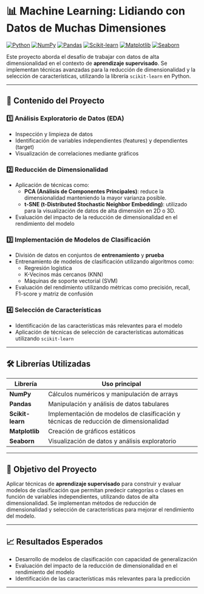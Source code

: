 # 📊 Machine Learning: Lidiando con Datos de Muchas Dimensiones

[![Python](https://img.shields.io/badge/Python-3670A0?style=flat&logo=python&logoColor=ffdd54)](https://www.python.org/)
[![NumPy](https://img.shields.io/badge/NumPy-013243?style=flat&logo=numpy&logoColor=white)](https://numpy.org/)
[![Pandas](https://img.shields.io/badge/Pandas-150458?style=flat&logo=pandas&logoColor=white)](https://pandas.pydata.org/)
[![Scikit-learn](https://img.shields.io/badge/Scikit--learn-F7931E?style=flat&logo=scikit-learn&logoColor=white)](https://scikit-learn.org/)
[![Matplotlib](https://img.shields.io/badge/Matplotlib-11557c?style=flat&logo=matplotlib&logoColor=white)](https://matplotlib.org/)
[![Seaborn](https://img.shields.io/badge/Seaborn-0099CC?style=flat&logo=seaborn&logoColor=white)](https://seaborn.pydata.org/)

Este proyecto aborda el desafío de trabajar con datos de alta dimensionalidad en el contexto de **aprendizaje supervisado**. Se implementan técnicas avanzadas para la reducción de dimensionalidad y la selección de características, utilizando la librería `scikit-learn` en Python.

---

## 🧠 Contenido del Proyecto

### 1️⃣ Análisis Exploratorio de Datos (EDA)
- Inspección y limpieza de datos
- Identificación de variables independientes (features) y dependientes (target)
- Visualización de correlaciones mediante gráficos

### 2️⃣ Reducción de Dimensionalidad
- Aplicación de técnicas como:
  - **PCA (Análisis de Componentes Principales)**: reduce la dimensionalidad manteniendo la mayor varianza posible.
  - **t-SNE (t-Distributed Stochastic Neighbor Embedding)**: utilizado para la visualización de datos de alta dimensión en 2D o 3D.
- Evaluación del impacto de la reducción de dimensionalidad en el rendimiento del modelo

### 3️⃣ Implementación de Modelos de Clasificación
- División de datos en conjuntos de **entrenamiento** y **prueba**
- Entrenamiento de modelos de clasificación utilizando algoritmos como:
  - Regresión logística
  - K-Vecinos más cercanos (KNN)
  - Máquinas de soporte vectorial (SVM)
- Evaluación del rendimiento utilizando métricas como precisión, recall, F1-score y matriz de confusión

### 4️⃣ Selección de Características
- Identificación de las características más relevantes para el modelo
- Aplicación de técnicas de selección de características automáticas utilizando `scikit-learn`

---

## 🛠️ Librerías Utilizadas
| Librería       | Uso principal                               |
|----------------|---------------------------------------------|
| **NumPy**      | Cálculos numéricos y manipulación de arrays |
| **Pandas**     | Manipulación y análisis de datos tabulares  |
| **Scikit-learn** | Implementación de modelos de clasificación y técnicas de reducción de dimensionalidad |
| **Matplotlib** | Creación de gráficos estáticos              |
| **Seaborn**    | Visualización de datos y análisis exploratorio |

---

## 🎯 Objetivo del Proyecto
Aplicar técnicas de **aprendizaje supervisado** para construir y evaluar modelos de clasificación que permitan predecir categorías o clases en función de variables independientes, utilizando datos de alta dimensionalidad. Se implementan métodos de reducción de dimensionalidad y selección de características para mejorar el rendimiento del modelo.

---

## 📈 Resultados Esperados
- Desarrollo de modelos de clasificación con capacidad de generalización
- Evaluación del impacto de la reducción de dimensionalidad en el rendimiento del modelo
- Identificación de las características más relevantes para la predicción

---

